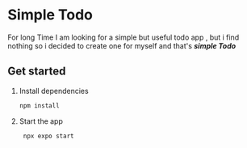# Simple Todo
For long Time I am looking for a simple but useful todo app , but i find nothing so i decided to create one for myself and that's  <b><i>simple Todo</i></b>
 
## Get started

1. Install dependencies

   ```bash
   npm install
   ```

2. Start the app

   ```bash
    npx expo start
   ```
 
